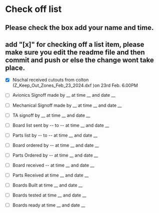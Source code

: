 # Check off list
## Please check the box add your name and time.
## add "[x]" for checking off a list item, please make sure you edit the readme file and then commit and push or else the change wont take place.
- [x] Nischal received cutouts from colton (Z_Keep_Out_Zones_Feb_23_2024.dxf )on 23rd Feb. 6.00PM
- [ ] Avionics Signoff made by __ at time __ and date __
- [ ] Mechanical Signoff made by __ at time __ and date __
- [ ] TA signoff by __ at time __ and date __
- [ ] Board list sent by -- to -- at time __ and date __
- [ ] Parts list by -- to -- at time __ and date __
- [ ] Board ordered by -- at time __ and date __
- [ ] Parts Ordered by -- at time __ and date __
- [ ] Board received -- at time __ and date __
- [ ] Parts Received  at time __ and date __
- [ ] Boards Built at time __ and date __
- [ ] Boards tested at time __ and date __
- [ ] Boards ready at time __ and date __


    